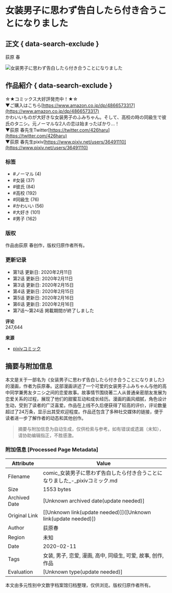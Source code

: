 # 女装男子に思わず告白したら付き合うことになりました

## 正文 { data-search-exclude }


荻原 春

![女装男子に思わず告白したら付き合うことになりました](https://public-img-comic.pximg.net/c!/f=webp:auto,w=640,q=75/images/work_main/6376.jpg?20200220094504)

## 作品紹介 { data-search-exclude }

☆★コミックス大好評発売中！★☆  
▼ご購入はこちら[https://www.amazon.co.jp/dp/4866573317](https://www.amazon.co.jp/dp/4866573317)  
かわいいものが大好きな女装男子のふみちゃん。そして、高校の時の同級生で彼氏のタニシ。元ノーマルな2人の恋は始まったばかり…！  
▼荻原 春先生Twitter[https://twitter.com/426haru](https://twitter.com/426haru)  
▼荻原 春先生pixiv[https://www.pixiv.net/users/36491110](https://www.pixiv.net/users/36491110)

### 标签
- #ノーマル (4)
- #女装 (37)
- #彼氏 (84)
- #高校 (192)
- #同級生 (76)
- #かわいい (56)
- #大好き (101)
- #男子 (162)

### 版权
作品由荻原 春创作，版权归原作者所有。

### 更新记录
- 第1话 更新日: 2020年2月11日
- 第2话 更新日: 2020年2月11日
- 第3话 更新日: 2020年2月15日
- 第4话 更新日: 2020年2月15日
- 第5话 更新日: 2020年2月16日
- 第6话 更新日: 2020年2月16日
- 第7话〜第24话 掲載期間が終了しました

**评论**  
247,644

**来源**
- [pixivコミック](https://comic.pixiv.net)
<!-- tcd_original_link https://comic.pixiv.net/works/6376?srsltid=AfmBOorCbT553Dkt7AGnCdQcyFa-nMsPeMhMcu8McuX4s_G6GZOt5x5G -->


## 摘要与附加信息

<!-- tcd_abstract -->
本文是关于一部名为《女装男子に思わず告白したら付き合うことになりました》的漫画，作者为荻原春。这部漫画讲述了一个可爱的女装男子ふみちゃん与他的高中同学兼男友タニシ之间的恋爱故事。故事情节围绕著二人从普通亲密朋友发展为恋爱关系的过程，展现了他们的甜蜜互动和成长经历。漫画的画风细腻，角色设计生动，受到了读者的广泛喜爱。作品在上线不久后便获得了较高的评价，评论数量超过了24万条，显示出其受欢迎程度。作品还包含了多种社交媒体的链接，便于读者进一步了解作者的动态和其他创作。
<!-- tcd_abstract_end -->

> 摘要与附加信息为自动生成，仅供检索与参考。如有错误或遗漏（未知），请协助编辑指正，不胜感激。

### 附加信息 [Processed Page Metadata]

| Attribute       | Value                                  |
|-----------------|----------------------------------------|
| Filename        | comic_女装男子に思わず告白したら付き合うことになりました_-_pixivコミック.md                             |
| Size            | 1553 bytes                           |
| Archived Date   | [Unknown archived date(update needed)]                             |
| Original Link   | [[Unknown link(update needed)]]([Unknown link(update needed)])                       |
| Author          | 荻原春                               |
| Region          | 未知                               |
| Date            | 2020-02-11                                 |
| Tags            | 女装, 男子, 恋爱, 漫画, 高中, 同级生, 可爱, 故事, 创作, 作品                                 |
| Evaluation            | [Unknown type(update needed)]                                 |
<!-- tcd_table_end -->

本文由多元性别中文数字档案馆归档整理，仅供浏览。版权归原作者所有。
